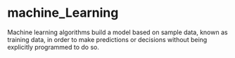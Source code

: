 # machine_Learning
Machine learning algorithms build a model based on sample data, known as training data, in order to make predictions or decisions without being explicitly programmed to do so.
